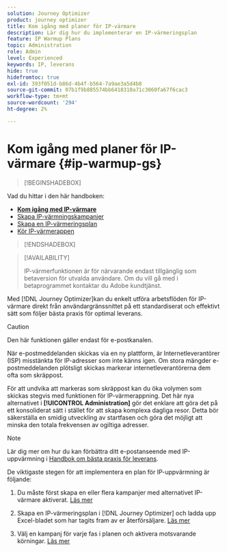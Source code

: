 ```yaml
---
solution: Journey Optimizer
product: journey optimizer
title: Kom igång med planer för IP-värmare
description: Lär dig hur du implementerar en IP-värmeringsplan
feature: IP Warmup Plans
topic: Administration
role: Admin
level: Experienced
keywords: IP, leverans
hide: true
hidefromtoc: true
exl-id: 393f051d-b86d-4b4f-b564-7a9ae3a5d4b8
source-git-commit: 07b1f9b885574bb6418310a71c3060fa67f6cac3
workflow-type: tm+mt
source-wordcount: '294'
ht-degree: 2%

---
```


# Kom igång med planer för IP-värmare {#ip-warmup-gs}

<!--
>[!CONTEXTUALHELP]
>id="ajo_admin_ip_warmup_plan"
>title="Define your IP warmup plan"
>abstract="You can perform IP warmup workflows directly from the Journey Optimizer interface in a standardized and efficient way that follows the best practices for optimal deliverability."
-->

>[!BEGINSHADEBOX]

Vad du hittar i den här handboken:

* **[Kom igång med IP-värmare](ip-warmup-gs.md)**
* [Skapa IP-värmningskampanjer](ip-warmup-campaign.md)
* [Skapa en IP-värmeringsplan](ip-warmup-plan.md)
* [Kör IP-värmerappen](ip-warmup-execution.md)

>[!ENDSHADEBOX]

>[!AVAILABILITY]
>
>IP-värmerfunktionen är för närvarande endast tillgänglig som betaversion för utvalda användare. Om du vill gå med i betaprogrammet kontaktar du Adobe kundtjänst.

Med [!DNL Journey Optimizer]kan du enkelt utföra arbetsflöden för IP-värmare direkt från användargränssnittet på ett standardiserat och effektivt sätt som följer bästa praxis för optimal leverans.

>[!CAUTION]
>
>Den här funktionen gäller endast för e-postkanalen.

När e-postmeddelanden skickas via en ny plattform, är Internetleverantörer (ISP) misstänkta för IP-adresser som inte känns igen. Om stora mängder e-postmeddelanden plötsligt skickas markerar internetleverantörerna dem ofta som skräppost.

För att undvika att markeras som skräppost kan du öka volymen som skickas stegvis med funktionen för IP-värmerappning. Det här nya alternativet i **[!UICONTROL Administration]** gör det enklare att göra det på ett konsoliderat sätt i stället för att skapa komplexa dagliga resor. Detta bör säkerställa en smidig utveckling av startfasen och göra det möjligt att minska den totala frekvensen av ogiltiga adresser.

>[!NOTE]
>
>Lär dig mer om hur du kan förbättra ditt e-postanseende med IP-uppvärmning i [Handbok om bästa praxis för leverans](https://experienceleague.adobe.com/docs/deliverability-learn/deliverability-best-practice-guide/additional-resources/generic-resources/increase-reputation-with-ip-warming.html).

<!--
Benefits

* Standardization on Campaign which will be easy for practitioners too > why?

* No more pain of creating queries, audiences and testing those as system will create the audiences. 

* Ease of excluding domains and changing the plan with help of simple toggles to exclude OR by editing numbers inline or create new phases or reupload plan if drastic change. No more pain of editing audience definitions, journey conditions

* There is an expectation that with this, it will ease around 30% of effort and will be much better experience for consultant/partner/practitioner - right from planning to execution to reporting
-->

De viktigaste stegen för att implementera en plan för IP-uppvärmning är följande:

1. Du måste först skapa en eller flera kampanjer med alternativet IP-värmare aktiverat. [Läs mer](ip-warmup-campaign.md)

1. Skapa en IP-värmeringsplan i [!DNL Journey Optimizer] och ladda upp Excel-bladet som har tagits fram av er återförsäljare. [Läs mer](ip-warmup-plan.md)

1. Välj en kampanj för varje fas i planen och aktivera motsvarande körningar. [Läs mer](ip-warmup-execution.md)

